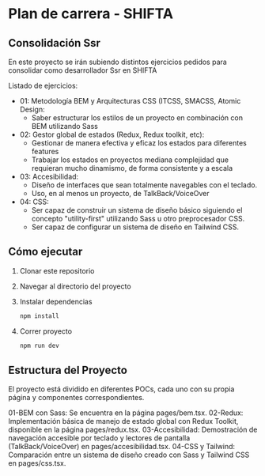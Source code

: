 # Plan de carrera - SHIFTA

## Consolidación Ssr

En este proyecto se irán subiendo distintos ejercicios pedidos para consolidar como desarrollador Ssr en SHIFTA

Listado de ejercicios: 
- 01: Metodología BEM y Arquitecturas CSS (ITCSS, SMACSS, Atomic Design:
  - Saber estructurar los estilos de un proyecto en combinación con BEM utilizando Sass
- 02: Gestor global de estados (Redux, Redux toolkit, etc):
  - Gestionar de manera efectiva y eficaz los estados para diferentes features
  - Trabajar los estados en proyectos mediana complejidad que requieran mucho dinamismo, de forma consistente y a escala
- 03: Accesibilidad:
  - Diseño de interfaces que sean totalmente navegables con el teclado.
  - Uso, en al menos un proyecto, de TalkBack/VoiceOver
- 04: CSS:
  - Ser capaz de construir un sistema de diseño básico siguiendo el concepto "utility-first" utilizando Sass u otro preprocesador CSS.
  - Ser capaz de configurar un sistema de diseño en Tailwind CSS.

## Cómo ejecutar

1. Clonar este repositorio
2. Navegar al directorio del proyecto
3. Instalar dependencias
   
    ```sh
    npm install
    ```
4. Correr proyecto
   
    ```sh
    npm run dev
    ```

## Estructura del Proyecto

El proyecto está dividido en diferentes POCs, cada uno con su propia página y componentes correspondientes.

01-BEM con Sass: Se encuentra en la página pages/bem.tsx.
02-Redux: Implementación básica de manejo de estado global con Redux Toolkit, disponible en la página pages/redux.tsx.
03-Accesibilidad: Demostración de navegación accesible por teclado y lectores de pantalla (TalkBack/VoiceOver) en pages/accesibilidad.tsx.
04-CSS y Tailwind: Comparación entre un sistema de diseño creado con Sass y Tailwind CSS en pages/css.tsx.
